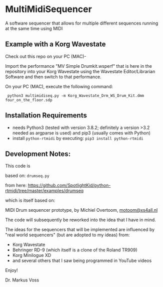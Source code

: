 # MultiMidiSequencer
A software sequencer that allows for multiple different sequences running at the same time using MIDI


## Example with a Korg Wavestate
Check out this repo on your PC (MAC)-


Import the performance "MV Simple Drumkit.wsperf" that is here in the repository into your Korg Wavestate using the
Wavestate Editor/Librarian Software and then switch to that performance.

On your PC (MAC), execute the following command:

```
 python3 multimidiseq.py -m Korg_Wavestate_Drm_WS_Drum_Kit.dmm four_on_the_floor.sdp 
```

## Installation Requirements
- needs Python3 (tested with version 3.8.2; definitely a version >3.2 needed as argparse is used) and pip3 (usually comes with Python)
- install `python-rtmidi` by executing: `pip3 install python-rtmidi`

## Development Notes:
This code is 

based on: `drumseq.py` 

from here: https://github.com/SpotlightKid/python-rtmidi/tree/master/examples/drumseq

which is itself based on:

MIDI Drum sequencer prototype, by Michiel Overtoom, motoom@xs4all.nl

The code will subsequently be reworked into the idea that I have in mind.

The ideas for the sequencers that will be implemented are influenced by "real world sequencers" (but are adopted to
my ideas) from:
- Korg Wavestate
- Behringer RD-9 (which itself is a clone of the Roland TR909)
- Korg Minilogue XD
- and several others that I saw being programmed in YouTube videos

Enjoy!

Dr. Markus Voss


